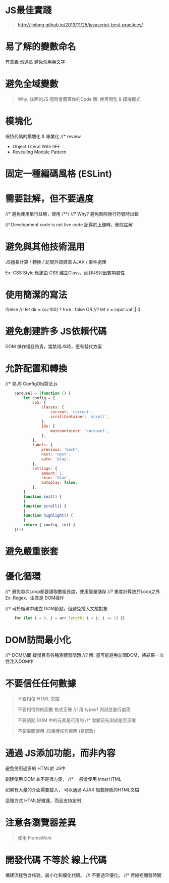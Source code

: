 # JS最佳實踐
> http://jinlong.github.io/2013/11/25/javascript-best-practices/

# 易了解的變數命名
有意義 勿過長 避免勿用英文字

# 避免全域變數
> Why: 後面的JS 隨時會覆蓋你的Code
> 解: 使用閉包 & 模塊模式

# 模塊化
保持代碼的模塊化 & 專業化
//* review
* Object Literal With IIFE
* Revealing Module Pattern

# 固定一種編碼風格 (ESLint)

# 需要註解，但不要過度
//* 避免使用單行註解，使用 /**/
//? Why?  避免刪除換行符號時出錯

//! Development code is not live code 
記得於上線時，刪除註解

# 避免與其他技術混用
JS擅長計算 / 轉換 / 訪問外部資源 AJAX / 事件處理

Ex: CSS Style 應該由 CSS 建立Class，而非JS列出數項屬性

# 使用簡潔的寫法
if/else
//! let dir = (x>100) ? true : false
OR
//? let x = input.val || 0 

# 避免創建許多 JS依賴代碼
DOM 操作慢且昂貴，當禁用JS時，應有替代方案

# 允許配置和轉換
//* 見JS ConfigObj寫法.js
```js
    carousel = (function () {
        let config = {
            CSS: {
                classes: {
                    current: 'current',
                    scrollContainer: 'scroll',
                },
                IDs: {
                    maincontainer: 'carousel',
                },
            },
            labels: {
                previous: 'back',
                next: 'next',
                auto: 'play',
            },
            settings: {
                amount: 5,
                skin: 'blue',
                autoplay: false,
            },
        }
        function init() {
        }
        function scroll() {
        }
        function highlight() {
        }
        return { config, init }
    }())
```

# 避免嚴重嵌套

# 優化循環
//* 避免每次Loop都要讀取數組長度，使用變量儲存
//? 重度計算放於Loop之外 Ex: Regex、由其是 DOM操作

//? 可於循環中建立 DOM節點，但避免插入文檔對象
```js
    for (let i = 0, j = arr.length; i < j; i += 1) {}
```

# DOM訪問最小化
//* DOM訪問 緩慢且有各種瀏覽器問題
//? 解: 盡可能避免訪問DOM，將結果一次性注入DOM中

# 不要信任任何數據
> 不要相信 HTML 文檔

> 不要相信你的函數 格式正確
//! 用 typeof 測試並進行處理

> 不要預期 DOM 中的元素是可用的
//* 改變前先測試是否正確

> 不要妄圖使用 JS保護任何東西 (易竄改)

# 通過 JS添加功能，而非內容
避免使用過多的 HTML於 JS中

創建使用 DOM 並不是很方便，
//* 一般會使用 innerHTML

如果有大量的介面需要載入，
可以通過 AJAX 加載靜態的HTML文檔

這種方式 HTML好維護，而且支持定制

# 注意各瀏覽器差異
> 使用 FrameWork

# 開發代碼 不等於 線上代碼

構建流程包含核對，最小化和優化代碼。
//! 不要過早優化。
//* 若縮短開發時間